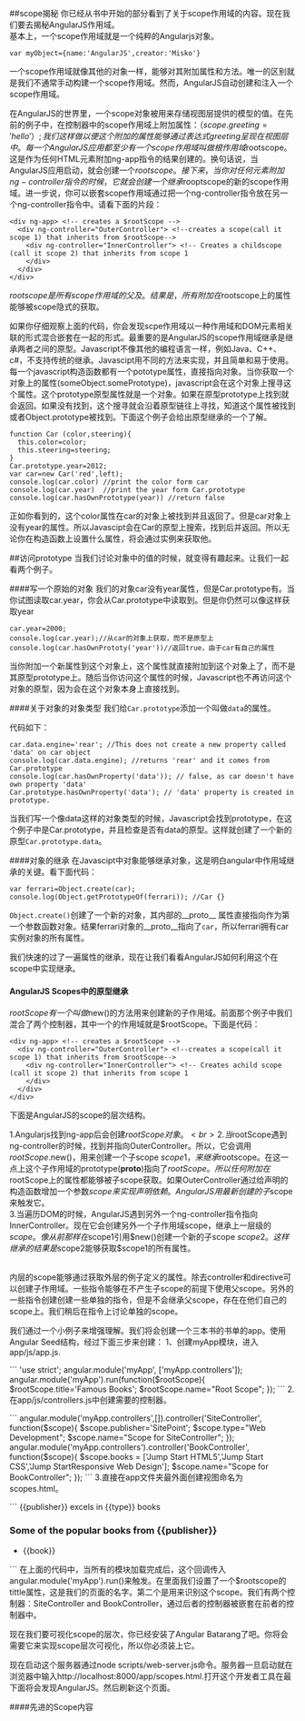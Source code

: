 ##scope揭秘
你已经从书中开始的部分看到了关于scope作用域的内容。现在我们要去揭秘AngularJS作用域。<br>
基本上，一个scope作用域就是一个纯粹的Angularjs对象。
```
var myObject={name:'AngularJS',creator:'Misko'}
```
一个scope作用域就像其他的对象一样，能够对其附加属性和方法。唯一的区别就是我们不通常手动构建一个scope作用域。然而，AngularJS自动创建和注入一个scope作用域。<p>
在AngularJS的世界里，一个scope对象被用来存储视图层提供的模型的值。在先前的例子中，在控制器中的scope作用域上附加属性：（$scope.greeting='hello'）;我们这样做以便这个附加的属性能够通过表达式{{greeting}}呈现在视图层中。每一个AngularJS应用都至少有一个scope作用域叫做根作用域$rootscope。这是作为任何HTML元素附加ng-app指令的结果创建的。换句话说，当AngularJS应用启动，就会创建一个$rootscope。接下来，当你对任何元素附加ng-controller指令的时候，它就会创建一个继承$rooptscope的新的scope作用域。进一步说，你可以嵌套scope作用域通过把一个ng-controller指令放在另一个ng-controller指令中。请看下面的片段：<p>
```
<div ng-app> <!-- creates a $rootScope -->
  <div ng-controller="OuterController"> <!--creates a scope(call it scope 1) that inherits from $rootScope-->
    <div ng-controller="InnerController"> <!-- Creates a childscope (call it scope 2) that inherits from scope 1
    </div>
  </div>
</div>
```
$rootscope是所有scope作用域的父及。结果是，所有附加在$rootscope上的属性能够被scope隐式的获取。<p>
如果你仔细观察上面的代码，你会发现scpe作用域以一种作用域和DOM元素相关联的形式混合嵌套在一起的形式。最重要的是AngularJS的scope作用域继承是继承两者之间的原型。Javascript不像其他的编程语言一样，例如Java、C++、c#，不支持传统的继承。Javascipt用不同的方法来实现，并且简单和易于使用。每一个javascript构造函数都有一个pototype属性，直接指向对象。当你获取一个对象上的属性(someObject.somePrototype)，javascript会在这个对象上搜寻这个属性。这个prototype原型属性就是一个对象。如果在原型prototype上找到就会返回。如果没有找到，这个搜寻就会沿着原型链往上寻找，知道这个属性被找到或者Object.prototype被找到。下面这个例子会给出原型继承的一个了解。<p>
```
function Car (color,steering){
  this.color=color;
  this.steering=steering;
}
Car.prototype.year=2012;
var car=new Car('red',left);
console.log(car.color) //print the color form car
console.log(car.year)  //print the year form Car.prototype
console.log(car.hasOwnPrototype(year)) //return false
```
正如你看到的，这个color属性在car的对象上被找到并且返回了。但是car对象上没有year的属性。所以Javascipt会在Car的原型上搜索，找到后并返回。所以无论你在构造函数上设置什么属性，将会通过实例来获取他。<p>
##访问prototype
当我们讨论对象中的值的时候，就变得有趣起来。让我们一起看两个例子。<p>
####写一个原始的对象
我们的对象car没有year属性，但是Car.prototype有。当你试图读取car.year，你会从Car.prototype中读取到。但是你仍然可以像这样获取year
```
car.year=2000;
console.log(car.year);//从car的对象上获取，而不是原型上
console.log(car.hasOwnPrototy('year'))//返回true，由于car有自己的属性
```
当你附加一个新属性到这个对象上，这个属性就直接附加到这个对象上了，而不是其原型prototype上。随后当你访问这个属性的时候，Javascript也不再访问这个对象的原型，因为会在这个对象本身上直接找到。<p>
####关于对象的对象类型
我们给<code>Car.prototype</code>添加一个叫做<code>data</code>的属性。<p>
代码如下：<p>
```
car.data.engine='rear'; //This does not create a new property called 'data' on car object
console.log(car.data.engine); //returns 'rear' and it comes from Car.prototype
console.log(car.hasOwnProperty('data')); // false, as car doesn't have own property 'data'
Car.prototype.hasOwnProperty('data'); // 'data' property is created in prototype.
```
当我们写一个像data这样的对象类型的时候，Javascript会找到prototype，在这个例子中是Car.prototype，并且检查是否有data的原型。这样就创建了一个新的原型<code>Car.prototype.data</code>。<p>
####对象的继承
在Javascipt中对象能够继承对象，这是明白angular中作用域继承的关键。看下面代码：<p>
```
var ferrari=Object.create(car);
console.log(Object.getPrototypeOf(ferrari)); //Car {}
```
<code>Object.create()</code>创建了一个新的对象，其内部的__proto__ 属性直接指向作为第一个参数函数对象。结果ferrari对象的__proto__指向了<code>car</code>，所以ferrari拥有car实例对象的所有属性。<p>
我们快速的过了一遍属性的继承，现在让我们看看AngularJS如何利用这个在scope中实现继承。<p>
#### AngularJS Scopes中的原型继承
$rootScope有一个叫做$new()的方法用来创建新的子作用域。前面那个例子中我们混合了两个控制器，其中一个的作用域就是$rootScope。下面是代码：<p>
```
<div ng-app> <!-- creates a $rootScope -->
  <div ng-controller="OuterController"> <!--creates a scope(call it scope 1) that inherits from $rootScope-->
    <div ng-controller="InnerController"> <!-- Creates achild scope (call it scope 2) that inherits from scope 1
    </div>
  </div>
</div>
```
下面是AngularJS的scope的层次结构。<p>
1.Angularjs找到ng-app后会创建$rootScope对象。<br>
2.当$rootScope遇到ng-controller的时候，找到并指向OuterController。所以，它会调用$rootScope.$new()，用来创建一个子scope $scope1，来继承$rootscope。在这一点上这个子作用域的prototype(__proto__)指向了$rootScope。所以任何附加在$rootScope上的属性都能够被子scope获取。如果OuterController通过给声明的构造函数增加一个参数$scope来实现声明依赖。AngularJS用最新创建的子$scope来触发它。<br>
3.当遍历DOM的时候，AngularJS遇到另外一个ng-controller指令指向InnerController。现在它会创建另外一个子作用域scope，继承上一层级的$scope。像从前那样在$scope1引用$new()创建一个新的子scope $scope2。这样继承的结果是$scope2能够获取$scope1的所有属性。<br>
<p><br>
内层的scope能够通过获取外层的例子定义的属性。除去controller和directive可以创建子作用域。一些指令能够在不产生子scope的前提下使用父scope。另外的一些指令创建创建一些单独的指令，但是不会继承父scope，存在在他们自己的scope上。我们稍后在指令上讨论单独的scope。<p>
我们通过一个小例子来增强理解。我们将会创建一个三本书的书单的app。使用Angular Seed结构，经过下面三步来创建：
1、创建myApp模块，进入app/js/app.js.<p>
```
'use strict';
angular.module('myApp', ['myApp.controllers']);
angular.module('myApp').run(function($rootScope){
  $rootScope.title='Famous Books';
  $rootScope.name="Root Scope";
});
```
2.在app/js/controllers.js中创建需要的控制器。<p>
```
angular.module('myApp.controllers',[]).controller('SiteController', function($scope){
  $scope.publisher='SitePoint';
  $scope.type="Web Development";
  $scope.name="Scope for SiteController";
});
angular.module('myApp.controllers').controller('BookController', function($scope){
  $scope.books = ['Jump Start HTML5','Jump Start CSS','Jump StartResponsive Web Design'];
  $scope.name="Scope for BookController";
});
```
3.直接在app文件夹最外面创建视图命名为scopes.html。<p>
```
<!DOCTYPE html>
<html ng-app="myApp">
<head>
<meta charset="utf-8" />
<title ng-bind="title"></title>
</head>
<body ng-controller="SiteController">
  <span>{{publisher}} excels in {{type}} books</span>
  <div ng-controller="BookController">
  <h3>Some of the popular books from {{publisher}}</h3>
  <ul>
    <li ng-repeat="book in books">
      {{book}}
    </li>
  </ul>
  </div>
</body>
<script src="lib/angular/angular.js"></script>
<script src="js/app.js"></script>
<script src="js/controllers.js"></script>
</html>
```
在上面的代码中，当所有的模块加载完成后，这个回调传入angular.module('myApp').run()来触发。在里面我们设置了一个$rootscope的tittle属性，这是我们的页面的名字。第二个是用来识别这个scope。我们有两个控制器：SiteController and BookController，通过后者的控制器被嵌套在前者的控制器中。<p>
现在我们要可视化scope的层次，你已经安装了Angular Batarang了吧。你将会需要它来实现scope层次可视化，所以你必须装上它。<p>
现在启动这个服务器通过node scripts/web-server.js命令。服务器一旦启动就在浏览器中输入http://localhost:8000/app/scopes.html.打开这个开发者工具在最下面将会发现AngularJS。然后刷新这个页面。<p>
####先进的Scope内容



